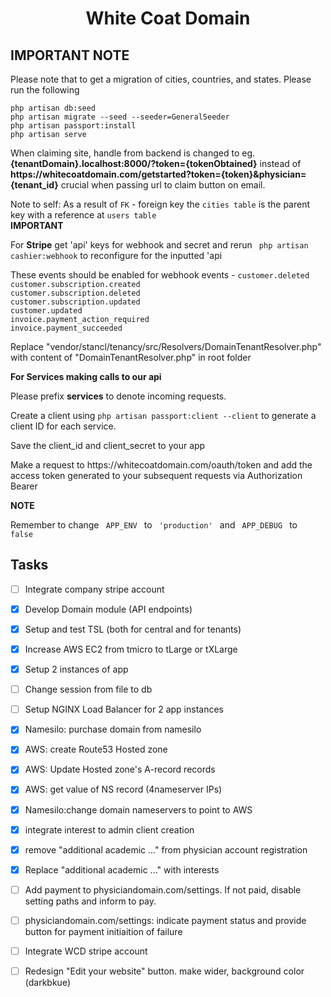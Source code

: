 <h1 align="center">White Coat Domain</h1>

## IMPORTANT NOTE
Please note that to get a migration of cities, countries, and states.
Please run the following 
<p>
    <code>php artisan db:seed</code> <br/> 
    <code>php artisan migrate --seed --seeder=GeneralSeeder</code> <br/> 
    <code>php artisan passport:install</code> <br/> 
    <code>php artisan serve</code> <br/> 
</p>
<p>
    When claiming site, handle from backend is changed to  eg. <strong>{tenantDomain}.localhost:8000/?token={tokenObtained}</strong> instead of <strong>https://whitecoatdomain.com/getstarted?token={token}&physician={tenant_id}</strong> crucial when passing url to claim button on email.
</p>
Note to self: As a result of <code>FK</code> - foreign key the <code>cities table</code> is the parent key with a reference at <code>users table</code><br/>
<b>IMPORTANT</b><p>For <strong>Stripe</strong> get 'api' keys for webhook and secret and rerun <code> php artisan cashier:webhook</code> to reconfigure for the inputted 'api</p>
<p>These events should be enabled for webhook events - <code>customer.deleted
customer.subscription.created
customer.subscription.deleted
customer.subscription.updated
customer.updated
invoice.payment_action_required
invoice.payment_succeeded</code></p>

<p>Replace "vendor/stancl/tenancy/src/Resolvers/DomainTenantResolver.php" with content of "DomainTenantResolver.php" in root folder</p>

<strong>For Services making calls to our api</strong>
<p>Please prefix <b>services</b> to denote incoming requests.
<p>Create a client using <code>php artisan passport:client --client</code> to generate a client ID for each service.</p>
<p>Save the client_id and client_secret to your app</p>
<p>Make a request to https://whitecoatdomain.com/oauth/token and add the access token generated to your subsequent requests via Authorization Bearer</p>

<strong>NOTE</strong><p>Remember to change <code> APP_ENV </code> to <code> 'production' </code> and <code> APP_DEBUG </code> to <code> false </code></p>

## Tasks 

- [ ] Integrate company stripe account
- [x] Develop Domain module (API endpoints)
- [x] Setup and test TSL (both for central and for tenants)
- [x] Increase AWS EC2 from tmicro to tLarge or tXLarge
- [x] Setup 2 instances of app
- [ ] Change session from file to db
- [ ] Setup NGINX Load Balancer for 2 app instances
- [x] Namesilo: purchase domain from namesilo
- [x] AWS: create Route53 Hosted zone
- [x] AWS: Update Hosted zone's A-record records
- [x] AWS: get value of NS record (4nameserver IPs)
- [x] Namesilo:change domain nameservers to point to AWS 
- [x] integrate interest to admin client creation
- [x] remove "additional academic ..." from physician account registration
- [x] Replace "additional academic ..." with interests
- [ ] Add payment to physiciandomain.com/settings. If not paid, disable setting paths and inform to pay.
- [ ] physiciandomain.com/settings: indicate payment status and provide button for payment initiaition of failure
- [ ] Integrate WCD stripe account
- [ ] Redesign "Edit your website" button. make wider, background color (darkbkue)

